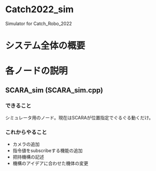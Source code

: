 # Catch2022_sim
Simulator for Catch_Robo_2022

# システム全体の概要

# 各ノードの説明

## SCARA_sim (SCARA_sim.cpp)
### できること
シミュレータ用のノード。現在はSCARAが位置指定でぐるぐる動くだけ。
### これからやること
- カメラの追加
- 指令値をsubscribeする機能の追加
- 把持機構の記述
- 機構のアイデアに合わせた機体の変更

